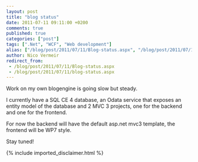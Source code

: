 ```yaml
---
layout: post
title: "blog status"
date: 2011-07-11 09:11:00 +0200
comments: true
published: true
categories: ["post"]
tags: [".Net", "WCF", "Web development"]
alias: ["/blog/post/2011/07/11/Blog-status.aspx", "/blog/post/2011/07/11/blog-status.aspx"]
author: Nico Vermeir
redirect_from:
 - /blog/post/2011/07/11/Blog-status.aspx
 - /blog/post/2011/07/11/blog-status.aspx
---
```

<p>Work on my own blogengine is going slow but steady.</p>
<p>I currently have a SQL CE 4 database, an Odata service that exposes an entity model of the database and 2 MVC 3 projects, one for the backend and one for the frontend.</p>
<p>For now the backend will have the default asp.net mvc3 template, the frontend will be WP7 style.</p>
<p>Stay tuned!</p>
{% include imported_disclaimer.html %}
